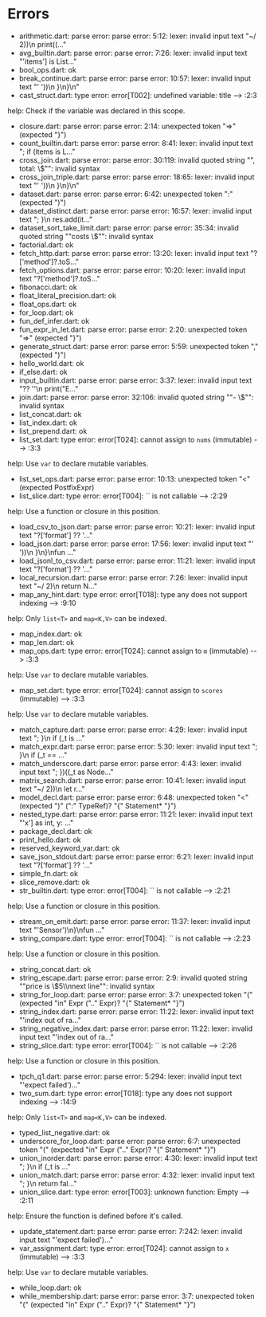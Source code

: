 # Errors

- arithmetic.dart: parse error: parse error: 5:12: lexer: invalid input text "~/ 2))\n  print((..."
- avg_builtin.dart: parse error: parse error: 7:26: lexer: invalid input text "'items'] is List..."
- bool_ops.dart: ok
- break_continue.dart: parse error: parse error: 10:57: lexer: invalid input text "' '))\n  }\n}\n"
- cast_struct.dart: type error: error[T002]: undefined variable: title
  --> :2:3

help:
  Check if the variable was declared in this scope.
- closure.dart: parse error: parse error: 2:14: unexpected token "=>" (expected "}")
- count_builtin.dart: parse error: parse error: 8:41: lexer: invalid input text "; if (items is L..."
- cross_join.dart: parse error: parse error: 30:119: invalid quoted string "\", total: \\$\"": invalid syntax
- cross_join_triple.dart: parse error: parse error: 18:65: lexer: invalid input text "' '))\n  }\n}\n"
- dataset.dart: parse error: parse error: 6:42: unexpected token ":" (expected ")")
- dataset_distinct.dart: parse error: parse error: 16:57: lexer: invalid input text "; }\n  res.add(it..."
- dataset_sort_take_limit.dart: parse error: parse error: 35:34: invalid quoted string "\"costs \\$\"": invalid syntax
- factorial.dart: ok
- fetch_http.dart: parse error: parse error: 13:20: lexer: invalid input text "?['method']?.toS..."
- fetch_options.dart: parse error: parse error: 10:20: lexer: invalid input text "?['method']?.toS..."
- fibonacci.dart: ok
- float_literal_precision.dart: ok
- float_ops.dart: ok
- for_loop.dart: ok
- fun_def_infer.dart: ok
- fun_expr_in_let.dart: parse error: parse error: 2:20: unexpected token "=>" (expected "}")
- generate_struct.dart: parse error: parse error: 5:59: unexpected token "," (expected ")")
- hello_world.dart: ok
- if_else.dart: ok
- input_builtin.dart: parse error: parse error: 3:37: lexer: invalid input text "?? ''\n  print(\"E..."
- join.dart: parse error: parse error: 32:106: invalid quoted string "\"- \\$\"": invalid syntax
- list_concat.dart: ok
- list_index.dart: ok
- list_prepend.dart: ok
- list_set.dart: type error: error[T024]: cannot assign to `nums` (immutable)
  --> :3:3

help:
  Use `var` to declare mutable variables.
- list_set_ops.dart: parse error: parse error: 10:13: unexpected token "<" (expected PostfixExpr)
- list_slice.dart: type error: error[T004]: `` is not callable
  --> :2:29

help:
  Use a function or closure in this position.
- load_csv_to_json.dart: parse error: parse error: 10:21: lexer: invalid input text "?['format'] ?? '..."
- load_json.dart: parse error: parse error: 17:56: lexer: invalid input text "' '))\n  }\n}\nfun ..."
- load_jsonl_to_csv.dart: parse error: parse error: 11:21: lexer: invalid input text "?['format'] ?? '..."
- local_recursion.dart: parse error: parse error: 7:26: lexer: invalid input text "~/ 2)\n  return N..."
- map_any_hint.dart: type error: error[T018]: type any does not support indexing
  --> :9:10

help:
  Only `list<T>` and `map<K,V>` can be indexed.
- map_index.dart: ok
- map_len.dart: ok
- map_ops.dart: type error: error[T024]: cannot assign to `m` (immutable)
  --> :3:3

help:
  Use `var` to declare mutable variables.
- map_set.dart: type error: error[T024]: cannot assign to `scores` (immutable)
  --> :3:3

help:
  Use `var` to declare mutable variables.
- match_capture.dart: parse error: parse error: 4:29: lexer: invalid input text "; }\n  if (_t is ..."
- match_expr.dart: parse error: parse error: 5:30: lexer: invalid input text "; }\n  if (_t == ..."
- match_underscore.dart: parse error: parse error: 4:43: lexer: invalid input text "; })((_t as Node..."
- matrix_search.dart: parse error: parse error: 10:41: lexer: invalid input text "~/ 2))\n    let r..."
- model_decl.dart: parse error: parse error: 6:48: unexpected token "<" (expected ")" (":" TypeRef)? "{" Statement* "}")
- nested_type.dart: parse error: parse error: 11:21: lexer: invalid input text "'x'] as int, y: ..."
- package_decl.dart: ok
- print_hello.dart: ok
- reserved_keyword_var.dart: ok
- save_json_stdout.dart: parse error: parse error: 6:21: lexer: invalid input text "?['format'] ?? '..."
- simple_fn.dart: ok
- slice_remove.dart: ok
- str_builtin.dart: type error: error[T004]: `` is not callable
  --> :2:21

help:
  Use a function or closure in this position.
- stream_on_emit.dart: parse error: parse error: 11:37: lexer: invalid input text "'Sensor')\n}\nfun ..."
- string_compare.dart: type error: error[T004]: `` is not callable
  --> :2:23

help:
  Use a function or closure in this position.
- string_concat.dart: ok
- string_escape.dart: parse error: parse error: 2:9: invalid quoted string "\"price is \\$5\\\\nnext line\"": invalid syntax
- string_for_loop.dart: parse error: parse error: 3:7: unexpected token "(" (expected <ident> "in" Expr (".." Expr)? "{" Statement* "}")
- string_index.dart: parse error: parse error: 11:22: lexer: invalid input text "'index out of ra..."
- string_negative_index.dart: parse error: parse error: 11:22: lexer: invalid input text "'index out of ra..."
- string_slice.dart: type error: error[T004]: `` is not callable
  --> :2:26

help:
  Use a function or closure in this position.
- tpch_q1.dart: parse error: parse error: 5:294: lexer: invalid input text "'expect failed')..."
- two_sum.dart: type error: error[T018]: type any does not support indexing
  --> :14:9

help:
  Only `list<T>` and `map<K,V>` can be indexed.
- typed_list_negative.dart: ok
- underscore_for_loop.dart: parse error: parse error: 6:7: unexpected token "(" (expected <ident> "in" Expr (".." Expr)? "{" Statement* "}")
- union_inorder.dart: parse error: parse error: 4:30: lexer: invalid input text "; }\n  if (_t is ..."
- union_match.dart: parse error: parse error: 4:32: lexer: invalid input text "; }\n  return fal..."
- union_slice.dart: type error: error[T003]: unknown function: Empty
  --> :2:11

help:
  Ensure the function is defined before it's called.
- update_statement.dart: parse error: parse error: 7:242: lexer: invalid input text "'expect failed')..."
- var_assignment.dart: type error: error[T024]: cannot assign to `x` (immutable)
  --> :3:3

help:
  Use `var` to declare mutable variables.
- while_loop.dart: ok
- while_membership.dart: parse error: parse error: 3:7: unexpected token "(" (expected <ident> "in" Expr (".." Expr)? "{" Statement* "}")
